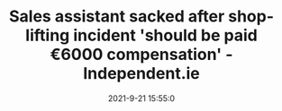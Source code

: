---
"title": "Sales assistant sacked after shop-lifting incident 'should be paid €6000 compensation' - Independent.ie"
"date": "2021-9-21 15:55:0"
"feed_name": "GOOGLENEWSINDUSTRIAL"
"feed_website": "https://news.google.com/search?q=industrial%2Bincident&hl=en-US&gl=US&ceid=US:en"
"feed_rss": "https://news.google.com/rss/search?q=industrial%2Bincident&hl=en-US&gl=US&ceid=US:en"
"link": "https://www.independent.ie/irish-news/sales-assistant-sacked-after-shop-lifting-incident-should-be-paid-6000-compensation-40873925.html"
"file": "_posts/2021-1-1-3e291260313a341cf320015a4b44b6e2dba14b2a.md"
"accident": "0"
"drilling": "0"
"dead": "0"
"injured": "0"
"where": "unknown site"
---